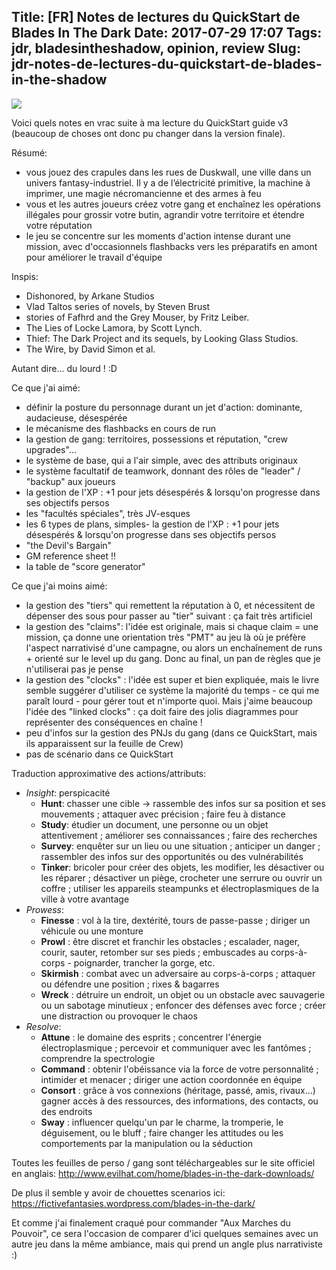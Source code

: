 Title: [FR] Notes de lectures du QuickStart de Blades In The Dark
Date: 2017-07-29 17:07
Tags: jdr, bladesintheshadow, opinion, review
Slug: jdr-notes-de-lectures-du-quickstart-de-blades-in-the-shadow
---
[![](/lucas/blog/content/images/2017/07/EHP_Blades_Pageheader.jpg)](http://www.evilhat.com/home/blades-in-the-dark/)

Voici quels notes en vrac suite à ma lecture du QuickStart guide v3 (beaucoup de choses ont donc pu changer dans la version finale).

Résumé:

- vous jouez des crapules dans les rues de Duskwall,
une ville dans un univers fantasy-industriel. Il y a de l’électricité primitive, la machine à imprimer, une magie nécromancienne et des armes à feu
- vous et les autres joueurs créez votre gang et enchaînez les opérations illégales pour grossir votre butin, agrandir votre territoire et étendre votre réputation
- le jeu se concentre sur les moments d'action intense durant une mission, avec d'occasionnels flashbacks vers les préparatifs en amont pour améliorer le travail d'équipe

Inspis:

- Dishonored, by Arkane Studios
- Vlad Taltos series of novels, by Steven Brust
- stories of Fafhrd and the Grey Mouser, by Fritz Leiber.
- The Lies of Locke Lamora, by Scott Lynch.
- Thief: The Dark Project and its sequels, by Looking Glass Studios.
- The Wire, by David Simon et al.

Autant dire... du lourd ! :D

Ce que j'ai aimé:

- définir la posture du personnage durant un jet d'action: dominante, audacieuse, désespérée
- le mécanisme des flashbacks en cours de run
- la gestion de gang: territoires, possessions et réputation, "crew upgrades"...
- le système de base, qui a l'air simple, avec des attributs originaux
- le système facultatif de teamwork, donnant des rôles de "leader" / "backup" aux joueurs
- la gestion de l'XP : +1 pour jets désespérés & lorsqu'on progresse dans ses objectifs persos
- les "facultés spéciales", très JV-esques
- les 6 types de plans, simples- la gestion de l'XP : +1 pour jets désespérés & lorsqu'on progresse dans ses objectifs persos
- "the Devil's Bargain"
- GM reference sheet !!
- la table de "score generator"

Ce que j'ai moins aimé:

- la gestion des "tiers" qui remettent la réputation à 0, et nécessitent de dépenser des sous pour passer au "tier" suivant : ça fait très artificiel
- la gestion des "claims": l'idée est originale, mais si chaque claim = une mission, ça donne une orientation très "PMT" au jeu là où je préfère l'aspect narrativisé d'une campagne, ou alors un enchaînement de runs + orienté sur le level up du gang. Donc au final, un pan de règles que je n'utiliserai pas je pense
- la gestion des "clocks" : l'idée est super et bien expliquée, mais le livre semble suggérer d'utiliser ce système la majorité du temps - ce qui me paraît lourd - pour gérer tout et n'importe quoi. Mais j'aime beaucoup l'idée des "linked clocks" : ça doit faire des jolis diagrammes pour représenter des conséquences en chaîne !
- peu d'infos sur la gestion des PNJs du gang (dans ce QuickStart, mais ils apparaissent sur la feuille de Crew)
- pas de scénario dans ce QuickStart

Traduction approximative des actions/attributs:

- _Insight_: perspicacité
  * **Hunt**: chasser une cible -> rassemble des infos sur sa position et ses mouvements ; attaquer avec précision ; faire feu à distance
  * **Study**: étudier un document, une personne ou un objet attentivement ; améliorer ses connaissances ; faire des recherches
  * **Survey**: enquêter sur un lieu ou une situation ; anticiper un danger ; rassembler des infos sur des opportunités ou des vulnérabilités
  * **Tinker**: bricoler pour créer des objets, les modifier, les désactiver ou les réparer ; désactiver un piège, crocheter une serrure ou ouvrir un coffre ; utiliser les appareils steampunks et électroplasmiques de la ville à votre avantage
- _Prowess_:
  * **Finesse** : vol à la tire, dextérité, tours de passe-passe ; diriger un véhicule ou une monture
  * **Prowl** : être discret et franchir les obstacles ; escalader, nager, courir, sauter, retomber sur ses pieds ; embuscades au corps-à-corps - poignarder, trancher la gorge, etc.
  * **Skirmish** : combat avec un adversaire au corps-à-corps ; attaquer ou défendre une position ; rixes & bagarres
  * **Wreck** : détruire un endroit, un objet ou un obstacle avec sauvagerie ou un sabotage minutieux ; enfoncer des défenses avec force ; créer une distraction ou provoquer le chaos
- _Resolve_:
  * **Attune** : le domaine des esprits ; concentrer l'énergie électroplasmique ; percevoir et communiquer avec les fantômes ; comprendre la spectrologie
  * **Command** : obtenir l'obéissance via la force de votre personnalité ; intimider et menacer ; diriger une action coordonnée en équipe
  * **Consort** : grâce à vos connexions (héritage, passé, amis, rivaux...) gagner accès à des ressources, des informations, des contacts, ou des endroits
  * **Sway** : influencer quelqu'un par le charme, la tromperie, le déguisement, ou le bluff ; faire changer les attitudes ou les comportements par la manipulation ou la séduction

Toutes les feuilles de perso / gang sont téléchargeables sur le site officiel en anglais: http://www.evilhat.com/home/blades-in-the-dark-downloads/

De plus il semble y avoir de chouettes scenarios ici: https://fictivefantasies.wordpress.com/blades-in-the-dark/

Et comme j'ai finalement craqué pour commander "Aux Marches du Pouvoir", ce sera l'occasion de comparer d'ici quelques semaines avec un autre jeu dans la même ambiance, mais qui prend un angle plus narrativiste :)
